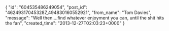  {
   "id": "604535486249054",
   "post_id": "462493170453287_494830160552921",
   "from_name": "Tom Davies",
   "message": "Well then....find whatever enjoyment you can, until the shit hits the fan",
   "created_time": "2013-12-27T02:03:23+0000"
 }

